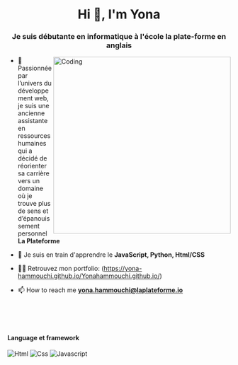 <h1 align="center">Hi 👋, I'm Yona</h1>
<h3 align="center">Je suis débutante en informatique à l'école la plate-forme en anglais</h3>
<img align="right" alt="Coding" width="400" src="https://cdn.dribbble.com/users/1162077/screenshots/3848914/programmer.gif">

- 🔭 Passionnée par l’univers du développement web, je suis une ancienne assistante en ressources humaines qui a décidé de réorienter sa carrière vers un domaine où je trouve plus de sens et d’épanouissement personnel
 **La Plateforme**

- 🌱 Je suis en train d'apprendre le **JavaScript, Python, Html/CSS**

- 👨‍💻 Retrouvez mon portfolio: (https://yona-hammouchi.github.io/Yonahammouchi.github.io/)

- 📫 How to reach me **yona.hammouchi@laplateforme.io**
<br>
<br>
<br>

#### Language et framework

![Html](https://img.shields.io/badge/HTML5-E34F26?style=flat&logo=html5&logoColor=white)
![Css](https://img.shields.io/badge/CSS3-1572B6?style=flat&logo=css3&logoColor=white)
![Javascript](https://img.shields.io/badge/JavaScript-323330?style=flat&logo=javascript&logoColor=F7DF1E)

